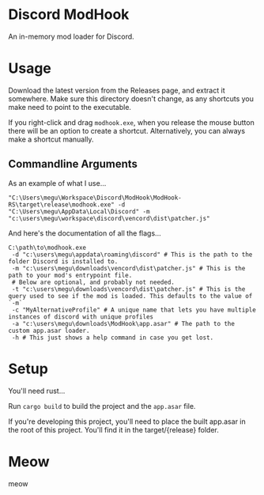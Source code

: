 # Discord ModHook

An in-memory mod loader for Discord.

# Usage

Download the latest version from the Releases page, and extract it somewhere.
Make sure this directory doesn't change, as any shortcuts you make need to point to the executable.

If you right-click and drag `modhook.exe`, when you release the mouse button there will be an option to create a shortcut.
Alternatively, you can always make a shortcut manually.

## Commandline Arguments

As an example of what I use...

```
"C:\Users\megu\Workspace\Discord\ModHook\ModHook-RS\target\release\modhook.exe" -d "C:\Users\megu\AppData\Local\Discord" -m "c:\users\megu\workspace\discord\vencord\dist\patcher.js"
```

And here's the documentation of all the flags...

```
C:\path\to\modhook.exe
 -d "c:\users\megu\appdata\roaming\discord" # This is the path to the folder Discord is installed to.
 -m "c:\users\megu\downloads\vencord\dist\patcher.js" # This is the path to your mod's entrypoint file.
 # Below are optional, and probably not needed.
 -t "c:\users\megu\downloads\vencord\dist\patcher.js" # This is the query used to see if the mod is loaded. This defaults to the value of `-m`
 -c "MyAlternativeProfile" # A unique name that lets you have multiple instances of discord with unique profiles
 -a "c:\users\megu\downloads\ModHook\app.asar" # The path to the custom app.asar loader.
 -h # This just shows a help command in case you get lost.
```

# Setup

You'll need rust...

Run `cargo build` to build the project and the `app.asar` file.

If you're developing this project, you'll need to place the built app.asar in the root of this project.
You'll find it in the target/{release} folder.

# Meow

meow
